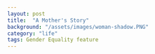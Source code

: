 ```yaml
---
layout: post
title:  "A Mother's Story"
background: "/assets/images/woman-shadow.PNG"
category: "life"
tags: Gender Equality feature
---
```

